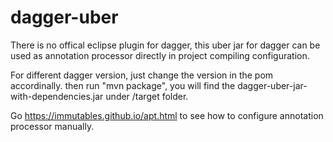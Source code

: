 # dagger-uber
There is no offical eclipse plugin for dagger, this uber jar for dagger can be used as annotation processor directly in project compiling configuration.

For different dagger version, just change the version in the pom accordinally. then run "mvn package", you will find the dagger-uber-jar-with-dependencies.jar under /target folder. 

Go https://immutables.github.io/apt.html to see how to configure annotation processor manually.

